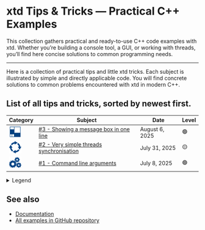 # xtd Tips & Tricks — Practical C++ Examples

This collection gathers practical and ready-to-use C++ code examples with xtd.
Whether you’re building a console tool, a GUI, or working with threads, you’ll find here concise solutions to common programming needs.

---

Here is a collection of practical tips and little xtd tricks. 
Each subject is illustrated by simple and directly applicable code. 
You will find concrete solutions to common problems encountered with xtd in modern C++.

## List of all tips and tricks, sorted by newest first.

| Category                                                                                                                     | Subject                                                                           | Date             | Level |
| ---------------------------------------------------------------------------------------------------------------------------- | --------------------------------------------------------------------------------- | ---------------- | ----- |
| [![forms](/pictures/xtd.forms.png)](https://gammasoft71.github.io/xtd/reference_guides/latest/group__xtd__forms.html)        | [#3 - Showing a message box in one line](/docs/documentation/tips_and_tricks/3)   | August 6, 2025   | 🟢    |
| [![threading](/pictures/xtd.threading.png)](https://gammasoft71.github.io/xtd/reference_guides/latest/group__threading.html) | [#2 - Very simple threads synchronisation](/docs/documentation/tips_and_tricks/2) | July 31, 2025    | 🟡    |
| [![core](/pictures/xtd.core.png)](https://gammasoft71.github.io/xtd/reference_guides/latest/group__xtd__core.html)           | [#1 - Command line arguments](/docs/documentation/tips_and_tricks/1)              | July 8, 2025     | 🟢    |

<details>
  <summary>Legend</summary>
- [![cmake](/pictures/xtd.cmake.png)](https://gammasoft71.github.io/xtd/reference_guides/latest/_c_make_commands.html)
[cmake](https://gammasoft71.github.io/xtd/reference_guides/latest/_c_make_commands.html)
- [![core](/pictures/xtd.core.png)](https://gammasoft71.github.io/xtd/reference_guides/latest/group__xtd__core.html) 
[core](https://gammasoft71.github.io/xtd/reference_guides/latest/group__xtd__core.html)
- [![delegates](/pictures/xtd.delegates.png)](https://gammasoft71.github.io/xtd/reference_guides/latest/group__delegates.html) 
[delegates](https://gammasoft71.github.io/xtd/reference_guides/latest/group__delegates.html)
- [![diagnostics](/pictures/xtd.diagnostics.png)](https://gammasoft71.github.io/xtd/reference_guides/latest/group__diagnostics.html)
[diagnostics](https://gammasoft71.github.io/xtd/reference_guides/latest/group__diagnostics.html)
- [![drawing](/pictures/xtd.drawing.png)](https://gammasoft71.github.io/xtd/reference_guides/latest/group__drawing.html)
[drawing](https://gammasoft71.github.io/xtd/reference_guides/latest/group__drawing.html)
- [![forms](/pictures/xtd.forms.png)](https://gammasoft71.github.io/xtd/reference_guides/latest/group__xtd__forms.html) 
[forms](https://gammasoft71.github.io/xtd/reference_guides/latest/group__xtd__forms.html)
- [![io](/pictures/xtd.io.png)](https://gammasoft71.github.io/xtd/reference_guides/latest/group__io.html)
[io](https://gammasoft71.github.io/xtd/reference_guides/latest/group__io.html)
- [![media](/pictures/xtd.media.png)](https://gammasoft71.github.io/xtd/reference_guides/latest/group__media.html)
[media](https://gammasoft71.github.io/xtd/reference_guides/latest/group__media.html)
- [![network](/pictures/xtd.net.png)](https://gammasoft71.github.io/xtd/reference_guides/latest/group__net.html)
[network](https://gammasoft71.github.io/xtd/reference_guides/latest/group__net.html)
- [![threading](/pictures/xtd.threading.png)](https://gammasoft71.github.io/xtd/reference_guides/latest/group__threading.html)
[threading](https://gammasoft71.github.io/xtd/reference_guides/latest/group__threading.html)
- [![timers](/pictures/xtd.timers.png)](https://gammasoft71.github.io/xtd/reference_guides/latest/group__timers.html)
[timers](https://gammasoft71.github.io/xtd/reference_guides/latest/group__timers.html)
- [![tunit](/pictures/xtd.tunit.png)](https://gammasoft71.github.io/xtd/reference_guides/latest/group__xtd__tunit.html)
[test](https://gammasoft71.github.io/xtd/reference_guides/latest/group__xtd__tunit.html)

- 🟢 Beginner level
- 🟡 Intermediate level
- 🔴 Advanced level
</details>

## See also

* [Documentation](/docs/documentation)
* [All examples in GitHub repository](https://github.com/gammasoft71/xtd/blob/master/examples/README.md)

